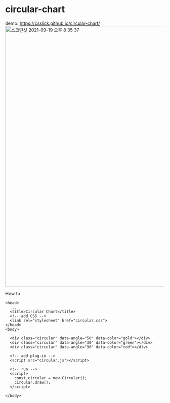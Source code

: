 # circular-chart
demo: https://csslick.github.io/circular-chart/   
<img width="824" alt="스크린샷 2021-09-19 오후 8 35 37" src="https://user-images.githubusercontent.com/24298382/133925980-232bd950-1e4e-4ddd-b2ca-2f65e36056be.png">

How to
```
<head>
  ...
  <title>Circular Chart</title>
  <!-- add CSS -->
  <link rel="stylesheet" href="circular.css">
</head>
<body>

  <div class="circular" data-angle="50" data-color="gold"></div>
  <div class="circular" data-angle="30" data-color="green"></div>
  <div class="circular" data-angle="90" data-color="red"></div>

  <!-- add plug-in -->
  <script src="circular.js"></script>

  <!-- run -->
  <script>
    const circular = new Circular();
    circular.draw();
  </script>

</body>
```
